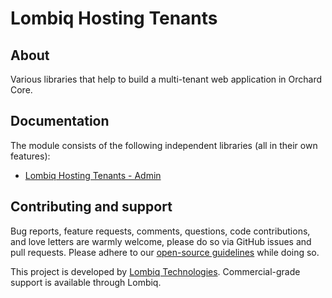 # Lombiq Hosting Tenants



## About

Various libraries that help to build a multi-tenant web application in Orchard Core. 


## Documentation

The module consists of the following independent libraries (all in their own features):
- [Lombiq Hosting Tenants - Admin](Lombiq.Hosting.Tenants.Admin/Readme.md)

## Contributing and support

Bug reports, feature requests, comments, questions, code contributions, and love letters are warmly welcome, please do so via GitHub issues and pull requests. Please adhere to our [open-source guidelines](https://lombiq.com/open-source-guidelines) while doing so.

This project is developed by [Lombiq Technologies](https://lombiq.com/). Commercial-grade support is available through Lombiq.